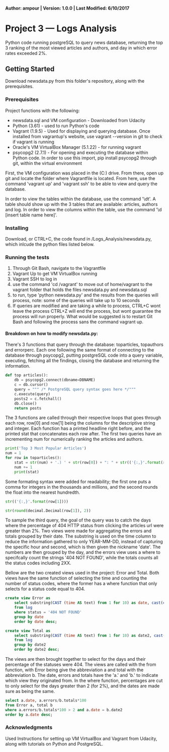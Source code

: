 #### Author: ampour | Version: 1.0.0 | Last Modified: 6/10/2017

# Project 3 — Logs Analysis
Python code running postgreSQL to query news database, returning the top 3 ranking of the most viewed articles and authors, and day in which error rates exceeded 2%.

## Getting Started
Download newsdata.py from this folder's repository, along with the prerequisites.

### Prerequisites
Project functions with the following:
* newsdata.sql and VM configuration - Downloaded from Udacity
* Python (3.61) - used to run Python's code
* Vagrant (1.9.5) - Used for displaying and querying database. Once installed from vagrantup's website, use vagrant --version in git to check if vagrant is running
* Oracle's VM VirtualBox Manager (5.1.22) - for running vagrant
* psycopg2 (2.7.1) - For opening and executing the database within Python code. In order to use this import, pip install psycopg2 through git, within the virtual environment

First, the VM configuration was placed in the (C:) drive. From there, open up git and locate the folder where Vagrantfile is located. From here, use the command 'vagrant up'  and 'vagrant ssh' to be able to view and query the database.

In order to view the tables within the database, use the command '\dt'. A table should show up with the 3 tables that are available: articles, authors and log. In order to view the columns within the table, use the command '\d [insert table name here]'.
 
### Installing
Download, or CTRL+C, the code found in /Logs_Analysis/newsdata.py, which inlcude the python files listed below. 

### Running the tests
1. Through Git Bash, navigate to the Vagrantfile
2. Vagrant Up to get VM VirtualBox running
3. Vagrant SSH to log in
4. use the command 'cd /vagrant' to move out of home/vagrant to the vagrant folder that holds the files newsdata.py and newsdata.sql
5. to run, type 'python newsdata.py' and the results from the queries will process, note: some of the queries will take up to 10 seconds
6. If queries are modified and are taking a while to process, CTRL+C wont leave the process CTRL+Z will end the process, but wont guarantee the process will run properly. What would be suggested is to restart Git Bash and following the process sans the command vagrant up.

#### Breakdown on how to modify newsdata.py:

There's 3 functions that query through the database: toparticles, topauthors and errorperc. Each one following the same format of connecting to the database through psycopg2, putting postgreSQL code into a query variable, executing, fetching all the findings, closing the database and returning the information. 
```python
def top articles():
    db = psycopg2.connect(dbname=DBNAME)
    c = db.cursor()
    query = """ /* PostgreSQL query syntax goes here */"""
    c.execute(query)
    posts2 = c.fetchall()
    db.close()
    return posts
```

The 3 functions are called through their respective loops that goes through each row, row[0]  and row[1] being the columns for the descriptive string and integer. Each function has a printed headline right before, and the printed stat that concatenates each row after. The first two queries have an incrementing num for numerically ranking the articles and authors.
```python
print('Top 3 Most Popular Articles')
num = 1
for row in toparticles():
    stat = str(num) + '.) ' + str(row[0]) + ": " + str(('{:,}'.format(row[1]))) + ' views'
    num += 1
    print(stat)
```
Some formating syntax were added for readability; the first one puts a comma for integers in the thousands and millions, and the second rounds the float into the nearest hundredth.
```python
str(('{:,}'.format(row[1])))

str(round(decimal.Decimal(row[1]), 2))
```

To sample the third query, the goal of the query was to catch the days where the percentage of 404 HTTP status from clicking the articles url were greater than 2%.
Two views were made for aggregating the errors and totals grouped by their date. The substring is used on the time column to reduce the information gathered to only YEAR-MM-DD, instead of capturing the specific hour and second, which is then given the nickname 'date'. The numbers are then grouped by the day, and the errors view uses a where to specifcally count the strings '404 NOT FOUND', while the totals counts all the status codes including 2XX.

Bellow are the two created views used in the project: Error and Total. Both views have the same function of selecting the time and counting the number of status codes, where the former has a where function that only selects for a status code equal to 404.

```sql
create view Error as
    select substring(CAST (time AS text) from 1 for 10) as date, cast(count(status) as float) as errors
    from log
    where status = '404 NOT FOUND'
    group by date
    order by date desc;
```

```sql
create view Total as
    select substring(CAST (time AS text) from 1 for 10) as date2, cast(count(status) as float) as totals
    from log
    group by date2
    order by date2 desc;
```

The views are then brought together to select for the days and their percentage of the statuses were 404. The views are called with the from function, with Error being give the abbreviation a and total with the abbreviation b. The date, errors and totals have the 'a.' and 'b.' to indicate which view they originated from. In the where function, percentages are cut to only select for the days greater than 2 (for 2%), and the dates are made sure as being the same. 

```sql
select a.date, a.errors/b.totals*100
from Error a, total b
where a.errors/b.totals*100 > 2 and a.date = b.date2
order by a.date desc;
```

### Acknowledgments
Used Instructions for setting up VM VirtualBox and Vagrant from Udacity, along with tutorials on Python and PostgreSQL. 
